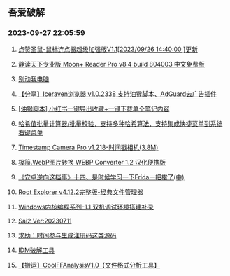 ## 吾爱破解 
### 2023-09-27 22:05:59

1. [点赞圣鼠-鼠标连点器超级加强版V1.1[2023/09/26 14:40:00 ]更新](https://www.52pojie.cn/thread-1838394-1-1.html)

2. [静读天下专业版 Moon+ Reader Pro v8.4 build 804003 中文免费版](https://www.52pojie.cn/thread-1838390-1-1.html)

3. [别动我电脑](https://www.52pojie.cn/thread-1838600-1-1.html)

4. [【分享】Iceraven浏览器 v1.0.2338 支持油猴脚本、AdGuard去广告插件](https://www.52pojie.cn/thread-1838598-1-1.html)

5. [[油猴脚本] 小红书一键导出收藏+一键下载单个笔记内容](https://www.52pojie.cn/thread-1838555-1-1.html)

6. [哈希值批量计算器/批量校验，支持多种哈希算法，支持集成快捷菜单到系统右键菜单](https://www.52pojie.cn/thread-1838629-1-1.html)

7. [Timestamp Camera Pro v1.218-时间戳相机(3.8M)](https://www.52pojie.cn/thread-1838568-1-1.html)

8. [极简.WebP图片转换 WEBP Converter 1.2 汉化便携版](https://www.52pojie.cn/thread-1838665-1-1.html)

9. [《安卓逆向这档事》十四、是时候学习一下Frida一把梭了(中)](https://www.52pojie.cn/thread-1838539-1-1.html)

10. [Root Explorer v4.12.2完整版-经典文件管理器](https://www.52pojie.cn/thread-1838542-1-1.html)

11. [Windows内核编程系列-1.1 双机调试环境搭建补录](https://www.52pojie.cn/thread-1838369-1-1.html)

12. [Sai2 Ver:20230711](https://www.52pojie.cn/thread-1838566-1-1.html)

13. [求助：时间参与生成注册码这类源码](https://www.52pojie.cn/thread-1838358-1-1.html)

14. [IDM破解工具](https://www.52pojie.cn/thread-1838741-1-1.html)

15. [【搬运】CoolFFAnalysisV1.0【文件格式分析工具】](https://www.52pojie.cn/thread-1838596-1-1.html)


